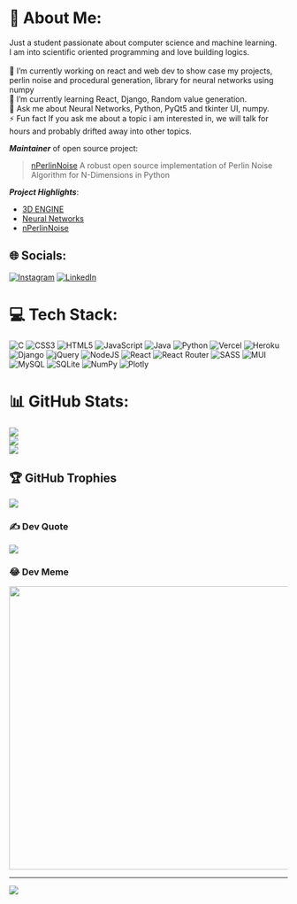 # 💫 About Me:
Just a student passionate about computer science and machine learning.<br>I am into scientific oriented programming and love building logics.<br><br>🔭  I’m currently working on react and web dev to show case my projects, perlin noise and procedural generation, library for neural networks using numpy<br>🌱 I’m currently learning React, Django, Random value generation.<br>💬 Ask me about Neural Networks, Python, PyQt5 and tkinter UI, numpy.<br>⚡ Fun fact If you ask me about a topic i am interested in, we will talk for hours and probably drifted away into other topics.

_**Maintainer**_ of open source project:
  > [nPerlinNoise](https://pypi.org/project/NPerlinNoise/) A robust open source implementation of Perlin Noise Algorithm for N-Dimensions in Python

_**Project Highlights**_:
- [3D ENGINE](https://github.com/Amith225/3D-ENGINE)
- [Neural Networks](https://github.com/Amith225/NeuralNetworksAndTopologies)
- [nPerlinNoise](https://github.com/Amith225/NPerlinNoise/)


## 🌐 Socials:
[![Instagram](https://img.shields.io/badge/Instagram-%23E4405F.svg?logo=Instagram&logoColor=white)](https://instagram.com/amithm3 )
[![LinkedIn](https://img.shields.io/badge/LinkedIn-%230077B5.svg?logo=linkedin&logoColor=white)](https://linkedin.com/in/amith-m-17088b246) 

# 💻 Tech Stack:
![C](https://img.shields.io/badge/c-%2300599C.svg?style=for-the-badge&logo=c&logoColor=white)
![CSS3](https://img.shields.io/badge/css3-%231572B6.svg?style=for-the-badge&logo=css3&logoColor=white)
![HTML5](https://img.shields.io/badge/html5-%23E34F26.svg?style=for-the-badge&logo=html5&logoColor=white)
![JavaScript](https://img.shields.io/badge/javascript-%23323330.svg?style=for-the-badge&logo=javascript&logoColor=%23F7DF1E)
![Java](https://img.shields.io/badge/java-%23ED8B00.svg?style=for-the-badge&logo=java&logoColor=white)
![Python](https://img.shields.io/badge/python-3670A0?style=for-the-badge&logo=python&logoColor=ffdd54)
![Vercel](https://img.shields.io/badge/vercel-%23000000.svg?style=for-the-badge&logo=vercel&logoColor=white)
![Heroku](https://img.shields.io/badge/heroku-%23430098.svg?style=for-the-badge&logo=heroku&logoColor=white)
![Django](https://img.shields.io/badge/django-%23092E20.svg?style=for-the-badge&logo=django&logoColor=white)
![jQuery](https://img.shields.io/badge/jquery-%230769AD.svg?style=for-the-badge&logo=jquery&logoColor=white)
![NodeJS](https://img.shields.io/badge/node.js-6DA55F?style=for-the-badge&logo=node.js&logoColor=white)
![React](https://img.shields.io/badge/react-%2320232a.svg?style=for-the-badge&logo=react&logoColor=%2361DAFB)
![React Router](https://img.shields.io/badge/React_Router-CA4245?style=for-the-badge&logo=react-router&logoColor=white)
![SASS](https://img.shields.io/badge/SASS-hotpink.svg?style=for-the-badge&logo=SASS&logoColor=white)
![MUI](https://img.shields.io/badge/MUI-%230081CB.svg?style=for-the-badge&logo=material-ui&logoColor=white)
![MySQL](https://img.shields.io/badge/mysql-%2300f.svg?style=for-the-badge&logo=mysql&logoColor=white)
![SQLite](https://img.shields.io/badge/sqlite-%2307405e.svg?style=for-the-badge&logo=sqlite&logoColor=white)
![NumPy](https://img.shields.io/badge/numpy-%23013243.svg?style=for-the-badge&logo=numpy&logoColor=white)
![Plotly](https://img.shields.io/badge/Plotly-%233F4F75.svg?style=for-the-badge&logo=plotly&logoColor=white)

# 📊 GitHub Stats:
![](https://github-readme-stats.vercel.app/api?username=Amith225&theme=dracula&hide_border=true&include_all_commits=false&count_private=false)<br/>
![](https://github-readme-streak-stats.herokuapp.com/?user=Amith225&theme=dracula&hide_border=true)<br/>
![](https://github-readme-stats.vercel.app/api/top-langs/?username=Amith225&theme=dracula&hide_border=true&include_all_commits=false&count_private=false&layout=compact)

## 🏆 GitHub Trophies
![](https://github-profile-trophy.vercel.app/?username=Amith225&theme=radical&no-frame=false&no-bg=true&margin-w=4)

### ✍️ Dev Quote
![](https://quotes-github-readme.vercel.app/api?type=horizontal&theme=radical)

### 😂 Dev Meme
<img src="https://random-memer.herokuapp.com/" width="512px"/>

---
[![](https://visitcount.itsvg.in/api?id=Amith225&icon=0&color=0)](https://visitcount.itsvg.in)
